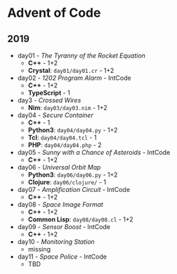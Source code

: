# Advent of Code

## 2019

  * day01 - *The Tyranny of the Rocket Equation*
    * **C++** - 1+2
    * **Crystal**: `day01/day01.cr` - 1+2
  * day02 - *1202 Program Alarm* - IntCode
    * **C++** - 1+2
	* **TypeScript** - 1
  * day3 - *Crossed Wires*
    * **Nim**: `day03/day03.nim` - 1+2
  * day04 - *Secure Container*
    * **C++** - 1
    * **Python3**: `day04/day04.py` - 1+2
    * **Tcl**: `day04/day04.tcl` - 1
    * **PHP**: `day04/day04.php` - 2
  * day05 - *Sunny with a Chance of Asteroids* - IntCode
    * **C++** - 1+2
  * day06 - *Universal Orbit Map*
    * **Python3**: `day06/day06.py` - 1+2
    * **Clojure**: `day06/clojure/` - 1
  * day07 - *Amplification Circuit* - IntCode
    * **C++** - 1+2
  * day08 - *Space Image Format*
    * **C++** - 1+2
    * **Common Lisp**: `day08/day08.cl` - 1+2
  * day09 - *Sensor Boost* - IntCode
    * **C++** - 1+2
  * day10 - *Monitoring Station*
    * missing
  * day11 - *Space Police* - IntCode
    * TBD
